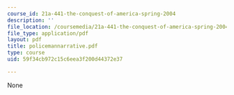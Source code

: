 ```yaml
---
course_id: 21a-441-the-conquest-of-america-spring-2004
description: ''
file_location: /coursemedia/21a-441-the-conquest-of-america-spring-2004/59f34cb972c15c6eea3f200d44372e37_policemannarrative.pdf
file_type: application/pdf
layout: pdf
title: policemannarrative.pdf
type: course
uid: 59f34cb972c15c6eea3f200d44372e37

---
```

None